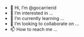 - 👋 Hi, I’m @gocarrierid
- 👀 I’m interested in ...
- 🌱 I’m currently learning ...
- 💞️ I’m looking to collaborate on ...
- 📫 How to reach me ...

<!---
gocarrierid/gocarrierid is a ✨ special ✨ repository because its `README.md` (this file) appears on your GitHub profile.
You can click the Preview link to take a look at your changes.
--->
